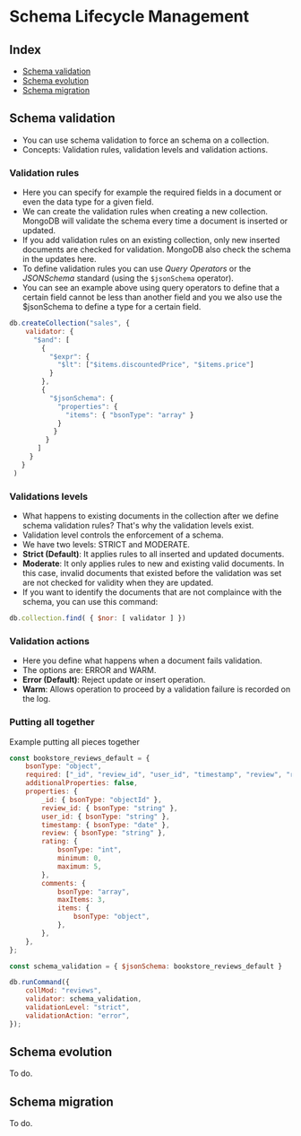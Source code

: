 # Schema Lifecycle Management

## Index
- [Schema validation](#schema-validation)
- [Schema evolution](#schema-evolution)
- [Schema migration](#schema-migration)

## Schema validation
- You can use schema validation to force an schema on a collection.
- Concepts: Validation rules, validation levels and validation actions.

### Validation rules
- Here you can specify for example the required fields in a document or even the data type for a given field.    
- We can create the validation rules when creating a new collection. MongoDB will validate the schema every time a document is inserted or updated.
- If you add validation rules on an existing collection, only new inserted documents are checked for validation. MongoDB also check the schema in the updates here.
- To define validation rules you can use _Query Operators_ or the _JSONSchema_ standard (using the ```$jsonSchema``` operator).
- You can see an example above using query operators to define that a certain field cannot be less than another field and you we also use the $jsonSchema to define a type for a certain field.

```js
db.createCollection("sales", {
    validator: {
      "$and": [
        {
          "$expr": {
            "$lt": ["$items.discountedPrice", "$items.price"]
          }
        },
        {
          "$jsonSchema": {
            "properties": {
              "items": { "bsonType": "array" }
            }
           }
         }
       ]
     }
   }
 )
```

### Validations levels
- What happens to existing documents in the collection after we define schema validation rules? That's why the validation levels exist.
- Validation level controls the enforcement of a schema.
- We have two levels: STRICT and MODERATE.
- __Strict (Default)__: It applies rules to all inserted and updated documents.
- __Moderate__: It only applies rules to new and existing valid documents. In this case, invalid documents that existed before the validation was set are not checked for validity when they are updated. 
- If you want to identify the documents that are not complaince with the schema, you can use this command:

```js
db.collection.find( { $nor: [ validator ] })
```

### Validation actions
- Here you define what happens when a document fails validation.
- The options are: ERROR and WARM.
- __Error (Default)__: Reject update or insert operation.
- __Warm__: Allows operation to proceed by a validation failure is recorded on the log.

### Putting all together
Example putting all pieces together

```js
const bookstore_reviews_default = {
    bsonType: "object",
    required: ["_id", "review_id", "user_id", "timestamp", "review", "rating"],
    additionalProperties: false,
    properties: {
        _id: { bsonType: "objectId" },
        review_id: { bsonType: "string" },
        user_id: { bsonType: "string" },
        timestamp: { bsonType: "date" },
        review: { bsonType: "string" },
        rating: {
            bsonType: "int",
            minimum: 0,
            maximum: 5,
        },
        comments: {
            bsonType: "array",
            maxItems: 3,
            items: {
                bsonType: "object",
            },
        },
    },
};
```

```js
const schema_validation = { $jsonSchema: bookstore_reviews_default }

db.runCommand({
    collMod: "reviews",
    validator: schema_validation,
    validationLevel: "strict",
    validationAction: "error",
});
```

## Schema evolution
To do.

## Schema migration
To do.